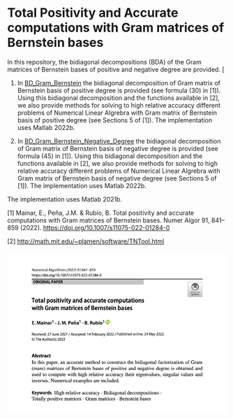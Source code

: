 # Total Positivity and Accurate computations with Gram  matrices of Bernstein bases


In this repository, the bidiagonal decompositions (BDA) of the Gram matrices of Bernstein bases of positive and negative degree are provided. [

1. In [BD_Gram_Bernstein](https://github.com/BeatrizRubio/GramBernstein_NA2022/tree/main/BD_Gram_Bernstein) the bidiagonal decomposition of Gram matrix of Bernstein basis of positive degree is provided (see formula (30) in [1]). Using this bidiagonal decomposition and the functions available in [2], we also provide methods for solving to high relative accuracy  different problems of Numerical Linear Algrebra with Gram matrix of Bernstein basis of positive degree (see Sections 5 of [1]). The implementation uses Matlab 2022b.


2. In [BD_Gram_Bernstein_Negative_Degree](https://github.com/BeatrizRubio/GramBernstein_NA2022/tree/main/BD_Gram_Bernstein_Negative_Degree) the bidiagonal decomposition of Gram matrix of Bernstein basis of negative degree is provided (see formula (45) in [1]). Using this bidiagonal decomposition and the functions available in [2], we also provide methods for solving to high relative accuracy  different problems of Numerical Linear Algrebra with Gram matrix of Bernstein basis of negative degree (see Sections 5 of [1]). The implementation uses Matlab 2022b.

The implementation uses Matlab 2021b. 

[1] Mainar, E., Peña, J.M. & Rubio, B. Total positivity and accurate computations with Gram matrices of Bernstein bases. Numer Algor 91, 841–859 (2022). https://doi.org/10.1007/s11075-022-01284-0

[2] http://math.mit.edu/~plamen/software/TNTool.html

![paper_banner](banner.png)

